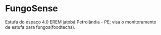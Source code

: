 # FungoSense
Estufa do espaço 4.0 EREM jatobá Petrolândia - PE; visa o monitoramento de estufa para fungos(foodtechs).
